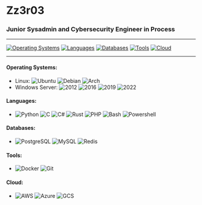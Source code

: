 # Zz3r03
### Junior Sysadmin and Cybersecurity Engineer in Process

---

[![Operating Systems](https://img.shields.io/badge/OS-Linux%20%7C%20Windows%20Server-blue.svg)](https://www.example.com)
[![Languages](https://img.shields.io/badge/Languages-Python%20%7C%20C%20%7C%20C%23%20%7C%20Rust%20%7C%20PHP%20%7C%20Bash%20%7C%20Powershell-blue.svg)](https://www.example.com)
[![Databases](https://img.shields.io/badge/Databases-PostgreSQL%20%7C%20MySQL%20%7C%20Redis-blue.svg)](https://www.example.com)
[![Tools](https://img.shields.io/badge/Tools-Docker%20%7C%20Git-blue.svg)](https://www.example.com)
[![Cloud](https://img.shields.io/badge/Cloud-AWS%20%7C%20Azure%20%7C%20GCS-blue.svg)](https://www.example.com)

---

#### **Operating Systems:**
- Linux: ![Ubuntu](https://img.shields.io/badge/-Ubuntu-E95420.svg) ![Debian](https://img.shields.io/badge/-Debian-A81D33.svg) ![Arch](https://img.shields.io/badge/-Arch-1793D1.svg)
- Windows Server: ![2012](https://img.shields.io/badge/-2012-00ADEF.svg) ![2016](https://img.shields.io/badge/-2016-00ADEF.svg) ![2019](https://img.shields.io/badge/-2019-00ADEF.svg) ![2022](https://img.shields.io/badge/-2022-00ADEF.svg)

#### **Languages:**
- ![Python](https://img.shields.io/badge/-Python-3776AB.svg) ![C](https://img.shields.io/badge/-C-A8B9CC.svg) ![C#](https://img.shields.io/badge/-C%23-239120.svg) ![Rust](https://img.shields.io/badge/-Rust-000000.svg) ![PHP](https://img.shields.io/badge/-PHP-777BB4.svg) ![Bash](https://img.shields.io/badge/-Bash-4EAA25.svg) ![Powershell](https://img.shields.io/badge/-Powershell-5391FE.svg)

#### **Databases:**
- ![PostgreSQL](https://img.shields.io/badge/-PostgreSQL-4169E1.svg) ![MySQL](https://img.shields.io/badge/-MySQL-4479A1.svg) ![Redis](https://img.shields.io/badge/-Redis-DC382D.svg)

#### **Tools:**
- ![Docker](https://img.shields.io/badge/-Docker-2496ED.svg) ![Git](https://img.shields.io/badge/-Git-F05032.svg)

#### **Cloud:**
- ![AWS](https://img.shields.io/badge/-AWS-232F3E.svg) ![Azure](https://img.shields.io/badge/-Azure-0089D6.svg) ![GCS](https://img.shields.io/badge/-GCS-4285F4.svg)


